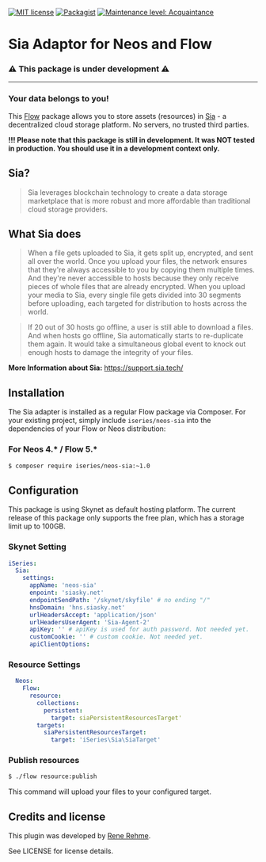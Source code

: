 [![MIT license](http://img.shields.io/badge/license-MIT-brightgreen.svg?style=flat-square)](http://opensource.org/licenses/MIT)
[![Packagist](https://img.shields.io/packagist/v/iseries/neos-sia.svg?style=flat-square)](https://packagist.org/packages/iseries/neos-sia)
[![Maintenance level: Acquaintance](https://img.shields.io/badge/maintenance-%E2%99%A1-f3586d.svg?style=flat-square)](https://renerehme.dev)

# Sia Adaptor for Neos and Flow
### ⚠️ This package is under development ⚠️

---

### Your data belongs to you!
This [Flow](https://flow.neos.io) package allows you to store assets (resources) in [Sia](https://sia.tech/) - a decentralized cloud storage platform. No servers, no trusted third parties.

**!!! Please note that this package is still in development. It was NOT tested in production. You should use it in a development context only.**
## Sia?
> Sia leverages blockchain technology to create a data storage marketplace that is more robust and more affordable than traditional cloud storage providers.

## What Sia does
> When a file gets uploaded to Sia, it gets split up, encrypted, and sent all over the world. Once you upload your files, the network ensures that they're always accessible to you by copying them multiple times.
And they're never accessible to hosts because they only receive pieces of whole files that are already encrypted.
When you upload your media to Sia, every single file gets divided into 30 segments before uploading, each targeted for distribution to hosts across the world.

> If 20 out of 30 hosts go offline, a user is still able to download a files. And when hosts go offline, Sia automatically starts to re-duplicate them again. It would take a simultaneous global event to knock out enough hosts to damage the integrity of your files.


**More Information about Sia:**
https://support.sia.tech/


## Installation

The Sia adapter is installed as a regular Flow package via Composer. For your existing
project, simply include `iseries/neos-sia` into the dependencies of your Flow or Neos distribution:

### For Neos 4.* / Flow 5.*

```bash
$ composer require iseries/neos-sia:~1.0
```

## Configuration

This package is using Skynet as default hosting platform. The current release of this package only supports the free plan, which has a storage limit up to 100GB.

### Skynet Setting

```yaml
iSeries:
  Sia:
    settings:
      appName: 'neos-sia'
      enpoint: 'siasky.net'
      endpointSendPath: '/skynet/skyfile' # no ending "/"
      hnsDomain: 'hns.siasky.net'
      urlHeadersAccept: 'application/json'
      urlHeadersUserAgent: 'Sia-Agent-2'
      apiKey: '' # apiKey is used for auth password. Not needed yet.
      customCookie: '' # custom cookie. Not needed yet.
      apiClientOptions:
```

### Resource Settings

```yaml
  Neos:
    Flow:
      resource:
        collections:
          persistent:
            target: siaPersistentResourcesTarget'
        targets:
          siaPersistentResourcesTarget:
            target: 'iSeries\Sia\SiaTarget'
```

### Publish resources

```bash
$ ./flow resource:publish
```
This command will upload your files to your configured target.

## Credits and license

This plugin was developed by [Rene Rehme](https://www.renrehme.dev).

See LICENSE for license details.
